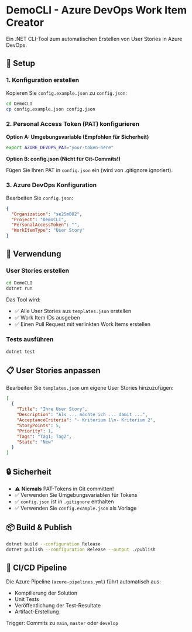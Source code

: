 # DemoCLI - Azure DevOps Work Item Creator

Ein .NET CLI-Tool zum automatischen Erstellen von User Stories in Azure DevOps.

## 🔧 Setup

### 1. Konfiguration erstellen

Kopieren Sie `config.example.json` zu `config.json`:

```bash
cd DemoCLI
cp config.example.json config.json
```

### 2. Personal Access Token (PAT) konfigurieren

**Option A: Umgebungsvariable (Empfohlen für Sicherheit)**

```bash
export AZURE_DEVOPS_PAT="your-token-here"
```

**Option B: config.json (Nicht für Git-Commits!)**

Fügen Sie Ihren PAT in `config.json` ein (wird von .gitignore ignoriert).

### 3. Azure DevOps Konfiguration

Bearbeiten Sie `config.json`:

```json
{
  "Organization": "se25m002",
  "Project": "DemoCLI",
  "PersonalAccessToken": "",
  "WorkItemType": "User Story"
}
```

## 🚀 Verwendung

### User Stories erstellen

```bash
cd DemoCLI
dotnet run
```

Das Tool wird:
- ✅ Alle User Stories aus `templates.json` erstellen
- ✅ Work Item IDs ausgeben
- ✅ Einen Pull Request mit verlinkten Work Items erstellen

### Tests ausführen

```bash
dotnet test
```

## 📋 User Stories anpassen

Bearbeiten Sie `templates.json` um eigene User Stories hinzuzufügen:

```json
[
  {
    "Title": "Ihre User Story",
    "Description": "Als ... möchte ich ... damit ...",
    "AcceptanceCriteria": "- Kriterium 1\n- Kriterium 2",
    "StoryPoints": 5,
    "Priority": 1,
    "Tags": "Tag1; Tag2",
    "State": "New"
  }
]
```

## 🔒 Sicherheit

- ⚠️ **Niemals** PAT-Tokens in Git committen!
- ✅ Verwenden Sie Umgebungsvariablen für Tokens
- ✅ `config.json` ist in `.gitignore` enthalten
- ✅ Verwenden Sie `config.example.json` als Vorlage

## 📦 Build & Publish

```bash
dotnet build --configuration Release
dotnet publish --configuration Release --output ./publish
```

## 🧪 CI/CD Pipeline

Die Azure Pipeline (`azure-pipelines.yml`) führt automatisch aus:
- Kompilierung der Solution
- Unit Tests
- Veröffentlichung der Test-Resultate
- Artifact-Erstellung

Trigger: Commits zu `main`, `master` oder `develop`
